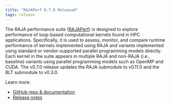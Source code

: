 ```yaml
---
title: "RAJAPerf 0.7.0 Released"
tags: release
---
```


The RAJA performance suite ([RAJAPerf](https://github.com/LLNL/RAJAPerf)) is designed to explore performance of loop-based computational kernels found in HPC applications. Specifically, it is used to assess, monitor, and compare runtime performance of kernels implemented using RAJA and variants implemented using standard or vendor-supported parallel programming models directly. Each kernel in the suite appears in multiple RAJA and non-RAJA (i.e., baseline) variants using parallel programming models such as OpenMP and CUDA. The v0.7.0 release updates the RAJA submodule to v0.11.0 and the BLT submodule to v0.3.0.

Learn more:
- [GitHub repo & documentation](https://github.com/LLNL/RAJAPerf)
- [Release notes](https://github.com/LLNL/RAJAPerf/releases/tag/v0.7.0)
